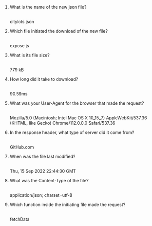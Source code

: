 <ol>
  <li> What is the name of the new json file? </li>
  <p> <br> citylots.json </p>
  <li> Which file initiated the download of the new file? </li>
  <p> <br> expose.js </p>
  <li>What is its file size? </li>
  <p> <br> 779 kB </p>
  <li> How long did it take to download? </li>
  <p> <br> 90.59ms </p>
  <li> What was your User-Agent for the browser that made the request? </li>
  <p> <br> Mozilla/5.0 (Macintosh; Intel Mac OS X 10_15_7) AppleWebKit/537.36 (KHTML, like Gecko) Chrome/112.0.0.0 Safari/537.36 </p>
  <li> In the response header, what type of server did it come from? </li>
  <p> <br> GitHub.com </p>
  <li> When was the file last modified? </li>
  <p> <br> Thu, 15 Sep 2022 22:44:30 GMT </p>
  <li> What was the Content-Type of the file? </li>
  <p> <br> application/json; charset=utf-8 </p>
  <li> Which function inside the initiating file made the request? </li>
  <p> <br> fetchData </p>
</ol>